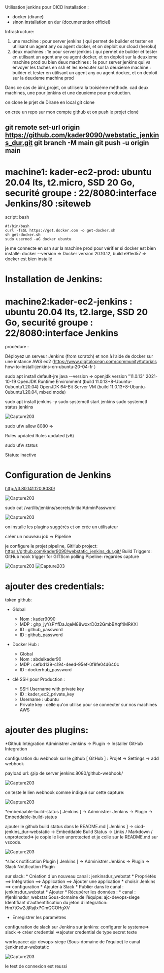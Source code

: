 Utilisation jenkins pour CICD
Installation : 
* docker (dirane)
* sinon installation en dur (documentation officiel)

Infrastructure:
1) une machine : pour server jenkins ( qui permet de builder et tester en utilisant un agent any ou agent docker, et on deploit sur cloud (heroku)
2) deux machines : 1e pour server jenkins ( qui permet de builder et tester en utilisant un agent any ou agent docker, et on deploit sur la deuxieme machine prod ou bien
deux machines : 1e pour server jenkins qui va envoyer les taches en ssh  et les executer sur la deuxieme machine : builder et tester en utilisant un agent any ou agent docker, et on deploit sur la deuxieme machine prod


Dans ce cas de ùini_projet, on utilisera la troisième méthode. cad deux machines, une pour jenkins et une deuxieme pour production.

on clone le prjet de Dirane en local
git clone

on crée un repo sur mon compte github et on push le projet cloné

git remote set-url origin https://github.com/kader9090/webstatic_jenkins_dur.git
git branch -M main
git push -u origin main
----------------
# machine1: kader-ec2-prod: ubuntu 20.04 lts, t2.micro, SSD 20 Go, securité groupe : 22/8080:interface Jenkins/80 :siteweb

script:
bash
```
#!/bin/bash
curl -fsSL https://get.docker.com -o get-docker.sh
sh get-docker.sh
sudo usermod -aG docker ubuntu
```
je me connecte en ssh sur la machine prod pour vérifier si docker est bien installé:
docker --version => Docker version 20.10.12, build e91ed57 => docker est bien installé

# Installation de Jenkins:
# machine2:kader-ec2-jenkins : ubuntu 20.04 lts, t2.large, SSD 20 Go, securité groupe : 22/8080:interface Jenkins
procédure :

 Déployez un serveur Jenkins (from scratch) et non à l’aide de docker sur une instance AWS ec2 
(https://www.digitalocean.com/community/tutorials how-to-install-jenkins-on-ubuntu-20-04-fr )

sudo apt install default-jre
java --version => 
openjdk version "11.0.13" 2021-10-19
OpenJDK Runtime Environment (build 11.0.13+8-Ubuntu-0ubuntu1.20.04)
OpenJDK 64-Bit Server VM (build 11.0.13+8-Ubuntu-0ubuntu1.20.04, mixed mode)


sudo apt install jenkins -y
sudo systemctl start jenkins
sudo systemctl status jenkins

![Capture203](./Capture1.JPG)


sudo ufw allow 8080  =>

Rules updated
Rules updated (v6)

sudo ufw status

Status: inactive

# Configuration de Jenkins

http://3.80.141.120:8080/



![Capture203](./Capture2.JPG)


sudo cat /var/lib/jenkins/secrets/initialAdminPassword


![Capture203](./Capture3.JPG)

on installe les plugins suggérés et on crée un utilisateur

créer un nouveau job => Pipeline 

je configure le projet pipeline, 
GitHub project: https://github.com/kader9090/webstatic_jenkins_dur.git/
Build Triggers: GitHub hook trigger for GITScm polling
Pipeline: regardes capture

![Capture203](./Capture4.JPG)
![Capture203](./Capture5.JPG)

# ajouter des credentials: 

token github:
 * Global
    * Nom : kader9090
    * MDP : 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
    * ID  : github_password
    * ID  : github_password


* Docker Hub :
    * Global
    * Nom : abdelkader90
    * MDP : cefbd139-c194-4eed-95ef-0f8fe04d640c
    * ID  : dockerhub_password

* clé SSH pour Production :
    * SSH Username with private key
    * ID : kader_ec2_private_key
    * Username : ubuntu
    * Private key : celle qu'on utilise pour se connecter sur nos machines AWS



# ajouter des plugins:

*Github Intégration
Administrer Jenkins → Plugin → Installer GitHub Integration

configuration du webhook sur le github
[ GitHub ] : Projet → Settings → add webhook

payload url:
@ip de server jenkins:8080/github-webhook/

![Capture203](./Capture6.JPG)

on teste le lien webhook comme indiqué sur cette capture:

![Capture203](./Capture7.JPG)



*embedaable-build-status
[ Jenkins ] → Administrer Jenkins → Plugin → Embeddable-build-status

ajouter le github build status dans le README.md
[ Jenkins ] → cicd-jenkins_dur-webstatic → Embeddable Build Status → Links / Markdown / unprotected=> je copie le lien unprotected et je colle sur le README.md sur vscode.

![Capture203](./Capture9.JPG)

*slack notification Plugin
[ Jenkins ] → Administrer Jenkins → Plugin → Slack Notification Plugin

sur slack:
    * Création d'un nouveau canal : jenkinsdur_webstat
    * Propriétés ==> Intégration ==> Application ==> Ajouter une application
        * choisir Jenkins ==> configuration
        * Ajouter à Slack
        * Publier dans le canal : jenkinsdur_webstat
        * Ajouter
        * Récupérer les données :
            * canal : #jenkinsdur_webstat
Sous-domaine de l’équipe: ajc-devops-siege
Identifiant d’authentification du jeton d’intégration: Hm7tGw2JjRajIxPCmQCOHgXV

* Enregistrer les paramètres


configuration de slack sur Jenkins 
sur jenkins: configurer le systeme=> slack => créer credential =>ajouter credential de type secret texte

workspace: ajc-devops-siege (Sous-domaine de l’équipe)
le canal :jenkinsdur-webstatic

![Capture203](./Capture8.JPG)

le test de connexion est reussi

